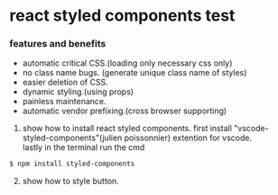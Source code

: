 # react styled components test  

### features and benefits

* automatic critical CSS.(loading only necessary css only)    
* no class name bugs. (generate unique class name of styles)    
* easier deletion of CSS.   
* dynamic styling.(using props)    
* painless maintenance.   
* automatic vendor prefixing.(cross browser supporting)   

1. show how to install react styled components. 
first install "vscode-styled-components"(julien poissonnier) extention for vscode.    
lastly in the terminal run the cmd   
```bash
$ npm install styled-components 
```

2. show how to style button. 
